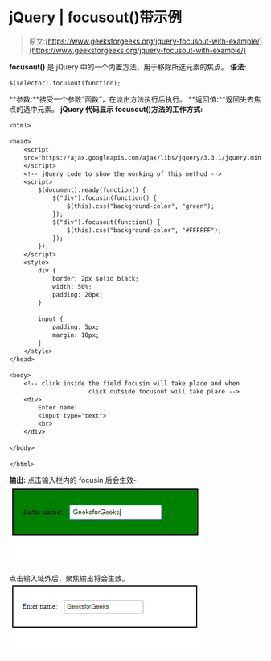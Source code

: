 # jQuery | focusout()带示例

> 原文:[https://www.geeksforgeeks.org/jquery-focusout-with-example/](https://www.geeksforgeeks.org/jquery-focusout-with-example/)

**focusout()** 是 jQuery 中的一个内置方法，用于移除所选元素的焦点。
**语法:**

```
$(selector).focusout(function);

```

**参数:**接受一个参数“函数”，在淡出方法执行后执行。
**返回值:**返回失去焦点的选中元素。
**jQuery 代码显示 focusout()方法的工作方式:**

```
<html>

<head>
    <script 
    src="https://ajax.googleapis.com/ajax/libs/jquery/3.3.1/jquery.min.js">
    </script>
    <!-- jQuery code to show the working of this method -->
    <script>
        $(document).ready(function() {
            $("div").focusin(function() {
                $(this).css("background-color", "green");
            });
            $("div").focusout(function() {
                $(this).css("background-color", "#FFFFFF");
            });
        });
    </script>
    <style>
        div {
            border: 2px solid black;
            width: 50%;
            padding: 20px;
        }

        input {
            padding: 5px;
            margin: 10px;
        }
    </style>
</head>

<body>
    <!-- click inside the field focusin will take place and when 
                      click outside focusout will take place -->
    <div>
        Enter name:
        <input type="text">
        <br>
    </div>

</body>

</html>
```

**输出:**
点击输入栏内的 focusin 后会生效-
![](img/fa1e224fab350ad2042ada97b798fe6f.png)

点击输入域外后，聚焦输出将会生效。
![](img/6a1388d8620cdbfda62944d3e3aceac7.png)